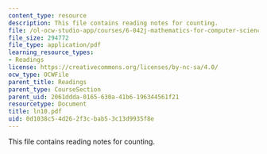 ```yaml
---
content_type: resource
description: This file contains reading notes for counting.
file: /ol-ocw-studio-app/courses/6-042j-mathematics-for-computer-science-fall-2005/0d1038c54d262f3cbab53c13d9935f8e_ln10.pdf
file_size: 294772
file_type: application/pdf
learning_resource_types:
- Readings
license: https://creativecommons.org/licenses/by-nc-sa/4.0/
ocw_type: OCWFile
parent_title: Readings
parent_type: CourseSection
parent_uid: 2061ddda-0165-630a-41b6-196344561f21
resourcetype: Document
title: ln10.pdf
uid: 0d1038c5-4d26-2f3c-bab5-3c13d9935f8e
---
```

This file contains reading notes for counting.